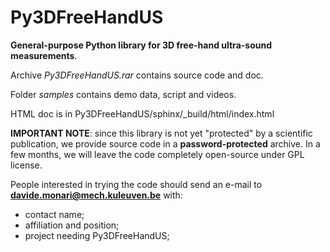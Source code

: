 Py3DFreeHandUS
==============

**General-purpose Python library for 3D free-hand ultra-sound measurements**.

Archive *Py3DFreeHandUS.rar* contains source code and doc.

Folder *samples* contains demo data, script and videos.

HTML doc is in Py3DFreeHandUS/sphinx/_build/html/index.html

**IMPORTANT NOTE**: since this library is not yet "protected" by a scientific publication, we provide
source code in a **password-protected** archive. In a few months, we will leave the code completely 
open-source under GPL license. 

People interested in trying the code should send an e-mail to **davide.monari@mech.kuleuven.be** with:
- contact name;
- affiliation and position;
- project needing Py3DFreeHandUS;
